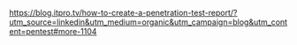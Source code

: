 https://blog.itpro.tv/how-to-create-a-penetration-test-report/?utm_source=linkedin&utm_medium=organic&utm_campaign=blog&utm_content=pentest#more-1104
